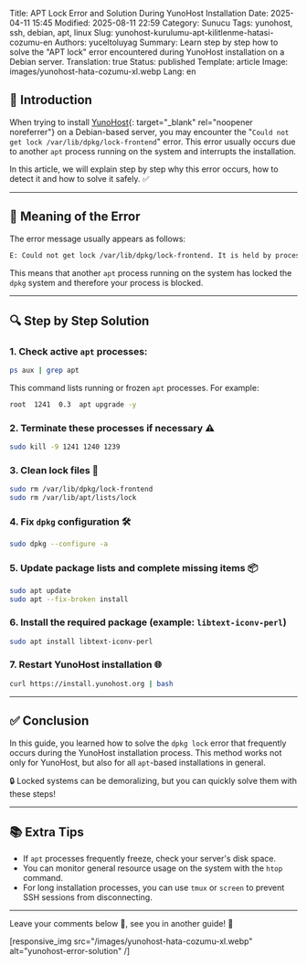 Title: APT Lock Error and Solution During YunoHost Installation
Date: 2025-04-11 15:45
Modified: 2025-08-11 22:59
Category: Sunucu
Tags: yunohost, ssh, debian, apt, linux
Slug: yunohost-kurulumu-apt-kilitlenme-hatasi-cozumu-en
Authors: yuceltoluyag
Summary: Learn step by step how to solve the "APT lock" error encountered during YunoHost installation on a Debian server.
Translation: true
Status: published
Template: article
Image: images/yunohost-hata-cozumu-xl.webp
Lang: en

## 🚀 Introduction

When trying to install [YunoHost](https://yunohost.org){: target="_blank" rel="noopener noreferrer"} on a Debian-based server, you may encounter the "`Could not get lock /var/lib/dpkg/lock-frontend`" error. This error usually occurs due to another `apt` process running on the system and interrupts the installation.

In this article, we will explain step by step why this error occurs, how to detect it and how to solve it safely. ✅



---

## 🧠 Meaning of the Error

The error message usually appears as follows:

```bash
E: Could not get lock /var/lib/dpkg/lock-frontend. It is held by process 1241 (apt)
```

This means that another `apt` process running on the system has locked the `dpkg` system and therefore your process is blocked.

---

## 🔍 Step by Step Solution

### 1. Check active `apt` processes:

```bash
ps aux | grep apt
```

This command lists running or frozen `apt` processes. For example:

```bash
root  1241  0.3  apt upgrade -y
```

### 2. Terminate these processes if necessary ⚠️

```bash
sudo kill -9 1241 1240 1239
```

### 3. Clean lock files 🧹

```bash
sudo rm /var/lib/dpkg/lock-frontend
sudo rm /var/lib/apt/lists/lock
```

### 4. Fix `dpkg` configuration 🛠️

```bash
sudo dpkg --configure -a
```

### 5. Update package lists and complete missing items 📦

```bash
sudo apt update
sudo apt --fix-broken install
```

### 6. Install the required package (example: `libtext-iconv-perl`)

```bash
sudo apt install libtext-iconv-perl
```

### 7. Restart YunoHost installation 🌐

```bash
curl https://install.yunohost.org | bash
```

---

## ✅ Conclusion

In this guide, you learned how to solve the `dpkg lock` error that frequently occurs during the YunoHost installation process. This method works not only for YunoHost, but also for all `apt`-based installations in general.

🔒 Locked systems can be demoralizing, but you can quickly solve them with these steps!

---

## 📚 Extra Tips

- If `apt` processes frequently freeze, check your server's disk space.
- You can monitor general resource usage on the system with the `htop` command.
- For long installation processes, you can use `tmux` or `screen` to prevent SSH sessions from disconnecting.

---

Leave your comments below 💬, see you in another guide! 👋

[responsive_img src="/images/yunohost-hata-cozumu-xl.webp" alt="yunohost-error-solution" /]